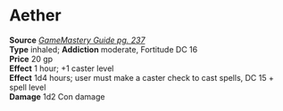 # Aether

**Source** [_GameMastery Guide pg. 237_](http://paizo.com/pathfinderRPG/v5748btpy8ffn)  
**Type** inhaled; **Addiction** moderate, Fortitude DC 16  
**Price** 20 gp  
**Effect** 1 hour; +1 caster level  
**Effect** 1d4 hours; user must make a caster check to cast spells, DC 15 + spell level  
**Damage** 1d2 Con damage